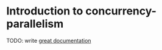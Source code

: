 # Introduction to concurrency-parallelism

TODO: write [great documentation](http://jacobian.org/writing/what-to-write/)
